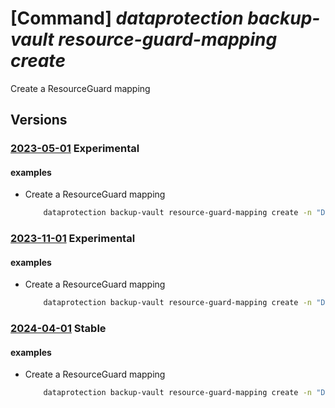 # [Command] _dataprotection backup-vault resource-guard-mapping create_

Create a ResourceGuard mapping

## Versions

### [2023-05-01](/Resources/mgmt-plane/L3N1YnNjcmlwdGlvbnMve30vcmVzb3VyY2Vncm91cHMve30vcHJvdmlkZXJzL21pY3Jvc29mdC5kYXRhcHJvdGVjdGlvbi9iYWNrdXB2YXVsdHMve30vYmFja3VwcmVzb3VyY2VndWFyZHByb3hpZXMve30=/2023-05-01.xml) **Experimental**

<!-- mgmt-plane /subscriptions/{}/resourcegroups/{}/providers/microsoft.dataprotection/backupvaults/{}/backupresourceguardproxies/{} 2023-05-01 -->

#### examples

- Create a ResourceGuard mapping
    ```bash
        dataprotection backup-vault resource-guard-mapping create -n "DppResourceGuardProxy" -g "sampleRG" --vault-name "sampleVault" --resource-guard-id "/subscription/00000000-0000-0000-0000-000000000000/resourcegroups/sampleRG/providers/Microsoft.DataProtection/resourceGuards/sampleResourceGuard"
    ```

### [2023-11-01](/Resources/mgmt-plane/L3N1YnNjcmlwdGlvbnMve30vcmVzb3VyY2Vncm91cHMve30vcHJvdmlkZXJzL21pY3Jvc29mdC5kYXRhcHJvdGVjdGlvbi9iYWNrdXB2YXVsdHMve30vYmFja3VwcmVzb3VyY2VndWFyZHByb3hpZXMve30=/2023-11-01.xml) **Experimental**

<!-- mgmt-plane /subscriptions/{}/resourcegroups/{}/providers/microsoft.dataprotection/backupvaults/{}/backupresourceguardproxies/{} 2023-11-01 -->

#### examples

- Create a ResourceGuard mapping
    ```bash
        dataprotection backup-vault resource-guard-mapping create -n "DppResourceGuardProxy" -g "sampleRG" --vault-name "sampleVault" --resource-guard-id "/subscription/00000000-0000-0000-0000-000000000000/resourcegroups/sampleRG/providers/Microsoft.DataProtection/resourceGuards/sampleResourceGuard"
    ```

### [2024-04-01](/Resources/mgmt-plane/L3N1YnNjcmlwdGlvbnMve30vcmVzb3VyY2Vncm91cHMve30vcHJvdmlkZXJzL21pY3Jvc29mdC5kYXRhcHJvdGVjdGlvbi9iYWNrdXB2YXVsdHMve30vYmFja3VwcmVzb3VyY2VndWFyZHByb3hpZXMve30=/2024-04-01.xml) **Stable**

<!-- mgmt-plane /subscriptions/{}/resourcegroups/{}/providers/microsoft.dataprotection/backupvaults/{}/backupresourceguardproxies/{} 2024-04-01 -->

#### examples

- Create a ResourceGuard mapping
    ```bash
        dataprotection backup-vault resource-guard-mapping create -n "DppResourceGuardProxy" -g "sampleRG" --vault-name "sampleVault" --resource-guard-id "/subscription/00000000-0000-0000-0000-000000000000/resourcegroups/sampleRG/providers/Microsoft.DataProtection/resourceGuards/sampleResourceGuard"
    ```
